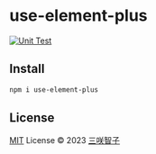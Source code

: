 # use-element-plus
[![Unit Test](https://github.com/sxzz/ts-lib-starter/actions/workflows/unit-test.yml/badge.svg)](https://github.com/sxzz/ts-lib-starter/actions/workflows/unit-test.yml)

## Install

```bash
npm i use-element-plus
```

## License

[MIT](./LICENSE) License © 2023 [三咲智子](https://github.com/4xii)
